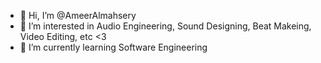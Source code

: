 - 👋 Hi, I’m @AmeerAlmahsery
- 👀 I’m interested in Audio Engineering, Sound Designing, Beat Makeing, Video Editing, etc <3
- 🌱 I’m currently learning Software Engineering
<!---
AmeerAlmahsery/AmeerAlmahsery is a ✨ special ✨ repository because its `README.md` (this file) appears on your GitHub profile.
You can click the Preview link to take a look at your changes.
--->
